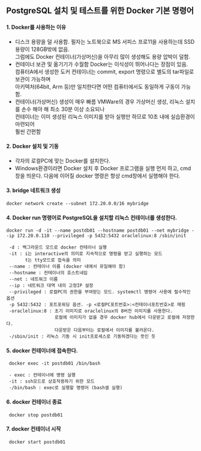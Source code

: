 ## PostgreSQL 설치 및 테스트를 위한 Docker 기본 명령어

#### 1. Docker를 사용하는 이유
   - 디스크 용량을 덜 사용함. 
      필자는 노트북으로 MS 서피스 프로11을 사용하는데 SSD용량이 128GB밖에 없음.    
      그럼에도 Docker 컨테이너(가상머신)을 아무리 많이 생성해도 용량 압박이 덜함.
   - 컨테이너 보관 및 옮기기가 수월함
      Docker는 이식성이 뛰어나다는 장점이 있음.     
      컴퓨터A에서 생성한 도커 컨테이너는 commit, export 명령으로 별도의 tar파일로 보관이 가능하며     
      아키텍처(64bit, Arm 등)만 일치한다면 어떤 컴퓨터에서도 동일하게 구동이 가능함.    
   - 컨테이너(가상머신) 생성이 매우 빠름
      VMWare의 경우 가상머신 생성, 리눅스 설치를 손수 해야 해 최소 30분 이상 소요되나    
      컨테이너는 이미 생성된 리눅스 이미지를 받아 실행만 하므로 10초 내에 실습환경이 마련되어    
      훨씬 간편함

#### 2. Docker 설치 및 기동
   - 각자의 로컬PC에 맞는 Docker를 설치한다.
   - Windows환경이라면 Docker 설치 후 Docker 프로그램을 실행 먼저 하고, cmd 창을 띄운다. 
     다음에 이어질 docker 명령은 항상 cmd창에서 실행해야 한다.

#### 3. bridge 네트워크 생성
   ```
   docker network create --subnet 172.20.0.0/16 mybridge
   ```

#### 4. Docker run 명령어로 PostgreSQL을 설치할 리눅스 컨테이너를 생성한다.
   ```
   docker run -d -it --name postdb01 --hostname postdb01 --net mybridge --ip 172.20.0.110 --privileged -p 5432:5432 oraclelinux:8 /sbin/init
```
     -d : 백그라운드 모드로 docker 컨테이너 실행
     -it : i는 interactive의 의미로 지속적으로 명령을 받고 실행하는 모드
           t는 tty모드로 접속을 의미
     --name : 컨테이너 이름 (docker 내에서 유일해야 함)
     --hostname : 컨테이너의 호스트네임
     --net : 네트워크 이름
     --ip : 네트워크 대역 내의 고정IP 설정
     --privileged : 로컬PC의 권한을 부여받는 모드. systemctl 명령어 사용에 필수적인 옵션
     -p 5432:5432 : 포트포워딩 옵션. -p <로컬PC포트번호>:<컨테이너포트번호>로 매핑
     -oraclelinux:8 : 초기 이미지로 oraclelinux의 8버전 이미지를 사용한다.
                      로컬에 이미지가 없을 경우 docker hub에서 다운받고 로컬에 저장한다.
                      다운받은 다음부터는 로컬에서 이미지를 불러온다.
     -/sbin/init : 리눅스 기동 시 init프로세스로 기동하겠다는 뜻인 듯

#### 5. docker 컨테이너에 접속한다.
   ```
    docker exec -it postdb01 /bin/bash
```
     - exec : 컨테이너에 명령 실행
     -it : ssh모드로 상호작용하기 위한 모드
     -/bin/bash : exec로 실행할 명령어 (bash셀 실행)

#### 6. docker 컨테이너 종료
   ```
    docker stop postdb01
```

#### 7. docker 컨테이너 시작
   ```
    docker start postdb01
```
    
